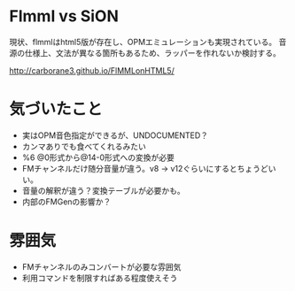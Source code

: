 # Flmml vs SiON

現状、flmmlはhtml5版が存在し、OPMエミュレーションも実現されている。
音源の仕様上、文法が異なる箇所もあるため、ラッパーを作れないか検討する。

http://carborane3.github.io/FlMMLonHTML5/

# 気づいたこと

 * 実はOPM音色指定ができるが、UNDOCUMENTED？
  * カンマありでも食べてくれるみたい
 * %6 @0形式から@14-0形式への変換が必要
 * FMチャンネルだけ随分音量が違う。v8 -> v12ぐらいにするとちょうどいい。
  * 音量の解釈が違う？変換テーブルが必要かも。
  * 内部のFMGenの影響か？

# 雰囲気

 * FMチャンネルのみコンバートが必要な雰囲気
 * 利用コマンドを制限すればある程度使えそう